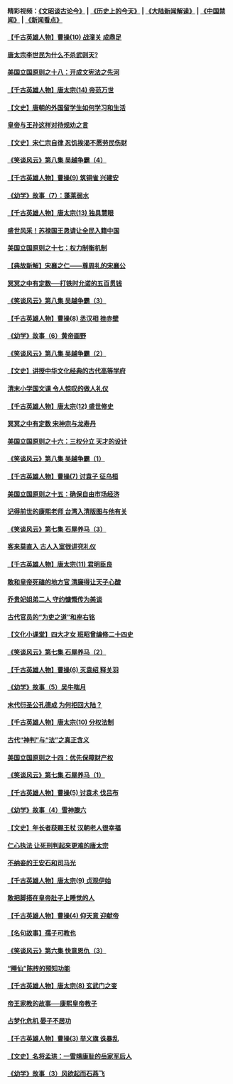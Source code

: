 #### 精彩视频：[《文昭谈古论今》](http://45.32.25.56/wenzhao) | [《历史上的今天》](http://45.32.25.56/today-in-history) | [《大陆新闻解读》](http://45.32.25.56/ntdtv-comedy) | [《中国禁闻》](http://45.32.25.56/ntdtv-news) | [《新闻看点》](http://45.32.25.56/news-insight) 

 #### [【千古英雄人物】曹操(10) 战潼关 成鼎足](../pages/nsc975/n7779963.md?t=02101044) 

#### [唐太宗李世民为什么不杀武则天?](../pages/nsc975/n11034040.md?t=02101044) 

#### [美国立国原则之十八：开成文宪法之先河](../pages/nsc975/n11008526.md?t=02101044) 

#### [【千古英雄人物】唐太宗(14) 帝范万世](../pages/nsc975/n8034234.md?t=02101044) 

#### [【文史】唐朝的外国留学生如何学习和生活](../pages/nsc975/n11010825.md?t=02101044) 

#### [皇帝与王孙这样对待规劝之言](../pages/nsc975/n10994666.md?t=02101044) 

#### [【文史】宋仁宗自律 忍饥挨渴不愿劳民伤财](../pages/nsc975/n10997349.md?t=02101044) 

#### [《笑谈风云》第八集 吴越争霸（4）](../pages/nsc975/n11010924.md?t=02101044) 

#### [【千古英雄人物】曹操(9) 筑铜雀 兴建安](../pages/nsc975/n7662497.md?t=02101044) 

#### [《幼学》故事（7）：蓬莱弱水](../pages/nsc975/n10990547.md?t=02101044) 

#### [【千古英雄人物】唐太宗(13) 独具慧眼](../pages/nsc975/n8034179.md?t=02101044) 

#### [盛世风采！苏禄国王恳请让全民入籍中国](../pages/nsc975/n10992284.md?t=02101044) 

#### [美国立国原则之十七：权力制衡机制](../pages/nsc975/n11002624.md?t=02101044) 

#### [【典故新解】宋襄之仁——尊周礼的宋襄公](../pages/nsc975/n11018653.md?t=02101044) 

#### [冥冥之中有定数──打铁时允诺的五百贯钱](../pages/nsc975/n334213.md?t=02101044) 

#### [《笑谈风云》第八集 吴越争霸（3）](../pages/nsc975/n11010889.md?t=02101044) 

#### [【千古英雄人物】曹操(8) 丞汉相 挫赤壁](../pages/nsc975/n7662490.md?t=02101044) 

#### [《幼学》故事（6）黄帝画野](../pages/nsc975/n10990546.md?t=02101044) 

#### [《笑谈风云》第八集 吴越争霸（2）](../pages/nsc975/n10996834.md?t=02101044) 

#### [【文史】讲授中华文化经典的古代高等学府](../pages/nsc975/n11003895.md?t=02101044) 

#### [清末小学国文课 令人惊叹的做人礼仪](../pages/nsc975/n10980226.md?t=02101044) 

#### [【千古英雄人物】唐太宗(12) 盛世修史](../pages/nsc975/n8034115.md?t=02101044) 

#### [冥冥之中有定数 宋神宗与龙寿丹](../pages/nsc975/n11008770.md?t=02101044) 

#### [美国立国原则之十六：三权分立 天才的设计](../pages/nsc975/n10991293.md?t=02101044) 

#### [《笑谈风云》第八集 吴越争霸（1）](../pages/nsc975/n10987751.md?t=02101044) 

#### [【千古英雄人物】曹操(7) 讨袁子 征乌桓](../pages/nsc975/n7662459.md?t=02101044) 

#### [美国立国原则之十五：确保自由市场经济](../pages/nsc975/n10957715.md?t=02101044) 

#### [记得前世的康熙老师 台湾入清版图与他有关](../pages/nsc975/n11004761.md?t=02101044) 

#### [《笑谈风云》第七集 石屋养马（3）](../pages/nsc975/n10964155.md?t=02101044) 

#### [客来莫直入 古人入室很讲究礼仪](../pages/nsc975/n11002636.md?t=02101044) 

#### [【千古英雄人物】唐太宗(11) 君明臣良](../pages/nsc975/n8030388.md?t=02101044) 

#### [敢和皇帝死磕的地方官 清廉得让天子心酸](../pages/nsc975/n10999336.md?t=02101044) 

#### [乔贵妃姐弟二人 守约慷慨传为美谈](../pages/nsc975/n10842491.md?t=02101044) 

#### [古代官员的“为吏之道”和座右铭](../pages/nsc975/n10989890.md?t=02101044) 

#### [【文化小课堂】四大才女 班昭曾编修二十四史](../pages/nsc975/n10996143.md?t=02101044) 

#### [《笑谈风云》第七集 石屋养马（2）](../pages/nsc975/n10964109.md?t=02101044) 

#### [【千古英雄人物】曹操(6) 灭袁绍 释关羽](../pages/nsc975/n7662436.md?t=02101044) 

#### [《幼学》故事（5）吴牛喘月](../pages/nsc975/n10806013.md?t=02101044) 

#### [末代衍圣公孔德成 为何拒回大陆？](../pages/nsc975/n10992548.md?t=02101044) 

#### [【千古英雄人物】唐太宗(10) 分权法制](../pages/nsc975/n8025970.md?t=02101044) 

#### [古代“神判”与“法”之真正含义](../pages/nsc975/n10982291.md?t=02101044) 

#### [美国立国原则之十四：优先保障财产权](../pages/nsc975/n10954086.md?t=02101044) 

#### [《笑谈风云》第七集 石屋养马（1）](../pages/nsc975/n10964072.md?t=02101044) 

#### [【千古英雄人物】曹操(5) 讨袁术 伐吕布](../pages/nsc975/n7637126.md?t=02101044) 

#### [《幼学》故事（4）雪神滕六](../pages/nsc975/n10806012.md?t=02101044) 

#### [【文史】年长者获赐王杖 汉朝老人很幸福](../pages/nsc975/n10980263.md?t=02101044) 

#### [仁心执法 让死刑判起来更难的唐太宗](../pages/nsc975/n10979954.md?t=02101044) 

#### [不纳妾的王安石和司马光](../pages/nsc975/n2647438.md?t=02101044) 

#### [【千古英雄人物】唐太宗(9) 贞观伊始](../pages/nsc975/n8022938.md?t=02101044) 

#### [敢把脚搭在皇帝肚子上睡觉的人](../pages/nsc975/n10975530.md?t=02101044) 

#### [【千古英雄人物】曹操(4) 仰天意 迎献帝](../pages/nsc975/n7637003.md?t=02101044) 

#### [【名句故事】孺子可教也](../pages/nsc975/n10371944.md?t=02101044) 

#### [《笑谈风云》第六集 快意恩仇（3）](../pages/nsc975/n10953824.md?t=02101044) 

#### [“睡仙”陈抟的预知功能](../pages/nsc975/n10955272.md?t=02101044) 

#### [【千古英雄人物】唐太宗(8) 玄武门之变](../pages/nsc975/n7979461.md?t=02101044) 

#### [帝王家教的故事──康熙皇帝教子](../pages/nsc975/n10764254.md?t=02101044) 

#### [占梦化危机 晏子不居功](../pages/nsc975/n232663.md?t=02101044) 

#### [【千古英雄人物】曹操(3) 举义旗 诛暴乱](../pages/nsc975/n7576061.md?t=02101044) 

#### [【文史】名将孟珙：一雪靖康耻的岳家军后人](../pages/nsc975/n10949269.md?t=02101044) 

#### [《幼学》故事（3）风欲起而石燕飞](../pages/nsc975/n10806010.md?t=02101044) 

